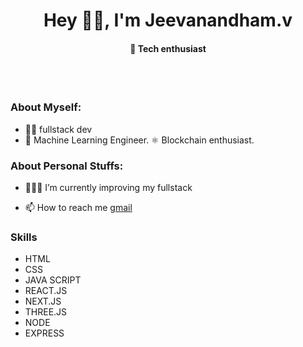 <h1 align="center">Hey 👋🏽, I'm Jeevanandham.v</h1>
<h4 align="center">🚀 Tech enthusiast</h4>
<br />

<br />

### **About Myself:**

- 🐱‍🏍 fullstack dev
- 🚀 Machine Learning Engineer. ⚛ Blockchain enthusiast.

### **About Personal Stuffs:**

- 👨🏽‍💻 I’m currently improving my fullstack

- 📫 How to reach me [gmail](jeevajeevanandham30@gmail.com)

### **Skills**

- HTML
- CSS
- JAVA SCRIPT
- REACT.JS
- NEXT.JS
- THREE.JS
- NODE
- EXPRESS




